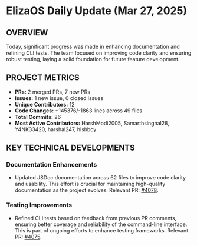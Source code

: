 # ElizaOS Daily Update (Mar 27, 2025)

## OVERVIEW 
Today, significant progress was made in enhancing documentation and refining CLI tests. The team focused on improving code clarity and ensuring robust testing, laying a solid foundation for future feature development.

## PROJECT METRICS
- **PRs:** 2 merged PRs, 7 new PRs
- **Issues:** 1 new issue, 0 closed issues
- **Unique Contributors:** 12
- **Code Changes:** +145376/-1863 lines across 49 files
- **Total Commits:** 26
- **Most Active Contributors:** HarshModi2005, Samarthsinghal28, Y4NK33420, harshal247, hishboy

## KEY TECHNICAL DEVELOPMENTS

### Documentation Enhancements
- Updated JSDoc documentation across 62 files to improve code clarity and usability. This effort is crucial for maintaining high-quality documentation as the project evolves. Relevant PR: [#4078](https://github.com/elizaos/eliza/pull/4078).

### Testing Improvements
- Refined CLI tests based on feedback from previous PR comments, ensuring better coverage and reliability of the command-line interface. This is part of ongoing efforts to enhance testing frameworks. Relevant PR: [#4075](https://github.com/elizaos/eliza/pull/4075).